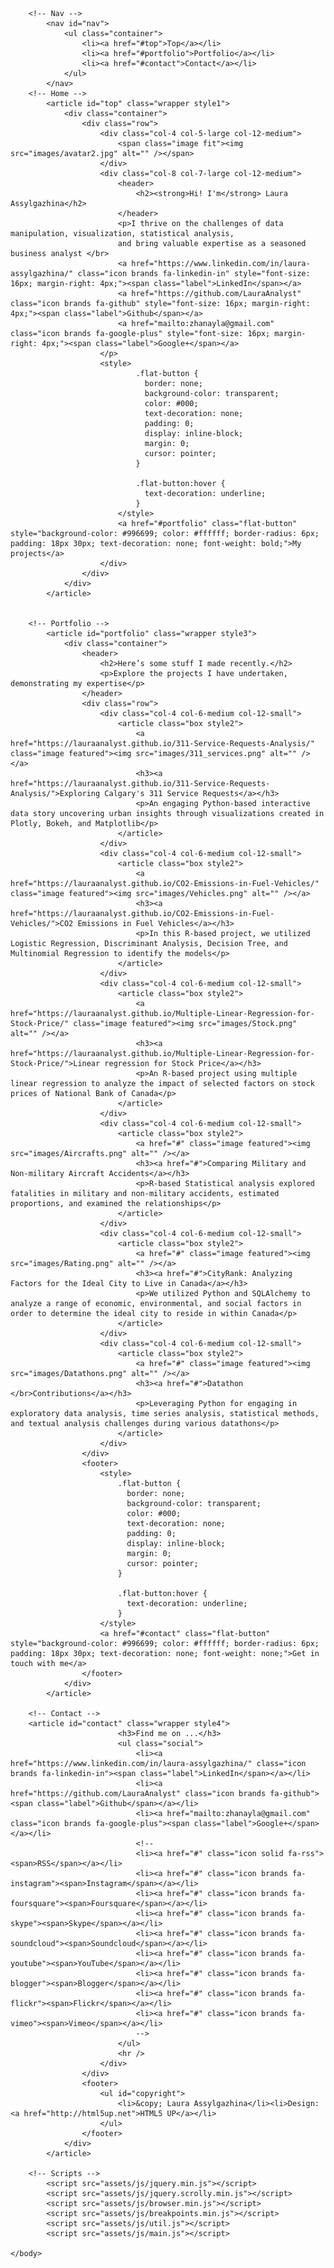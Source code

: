 <!DOCTYPE HTML>
<!--
	Miniport by HTML5 UP
	html5up.net | @ajlkn
	Free for personal and commercial use under the CCA 3.0 license (html5up.net/license)
-->
<html>
	<head>
		<title>Miniport by HTML5 UP</title>
		<meta charset="utf-8" />
		<meta name="viewport" content="width=device-width, initial-scale=1, user-scalable=no" />
		<link rel="stylesheet" href="assets/css/main.css" />
	</head>
	<body class="is-preload">

		<!-- Nav -->
			<nav id="nav">
				<ul class="container">
					<li><a href="#top">Top</a></li>
					<li><a href="#portfolio">Portfolio</a></li>
					<li><a href="#contact">Contact</a></li>
				</ul>
			</nav>
		<!-- Home -->
			<article id="top" class="wrapper style1">
				<div class="container">
					<div class="row">
						<div class="col-4 col-5-large col-12-medium">
							<span class="image fit"><img src="images/avatar2.jpg" alt="" /></span>
						</div>
						<div class="col-8 col-7-large col-12-medium">
							<header>
								<h2><strong>Hi! I'm</strong> Laura Assylgazhina</h2>
							</header>
							<p>I thrive on the challenges of data manipulation, visualization, statistical analysis,
							and bring valuable expertise as a seasoned business analyst </br>
							<a href="https://www.linkedin.com/in/laura-assylgazhina/" class="icon brands fa-linkedin-in" style="font-size: 16px; margin-right: 4px;"><span class="label">LinkedIn</span></a>
							<a href="https://github.com/LauraAnalyst" class="icon brands fa-github" style="font-size: 16px; margin-right: 4px;"><span class="label">Github</span></a>
							<a href="mailto:zhanayla@gmail.com" class="icon brands fa-google-plus" style="font-size: 16px; margin-right: 4px;"><span class="label">Google+</span></a>
						</p>
						<style>
								.flat-button {
								  border: none;
								  background-color: transparent;
								  color: #000;
								  text-decoration: none;
								  padding: 0;
								  display: inline-block;
								  margin: 0;
								  cursor: pointer;
								}
							  
								.flat-button:hover {
								  text-decoration: underline;
								}
							</style>
							<a href="#portfolio" class="flat-button" style="background-color: #996699; color: #ffffff; border-radius: 6px; padding: 18px 30px; text-decoration: none; font-weight: bold;">My projects</a>
						</div>
					</div>
				</div>
			</article>

		
		<!-- Portfolio -->
			<article id="portfolio" class="wrapper style3">
				<div class="container">
					<header>
						<h2>Here’s some stuff I made recently.</h2>
						<p>Explore the projects I have undertaken, demonstrating my expertise</p>
					</header>
					<div class="row">
						<div class="col-4 col-6-medium col-12-small">
							<article class="box style2">
								<a href="https://lauraanalyst.github.io/311-Service-Requests-Analysis/" class="image featured"><img src="images/311_services.png" alt="" /></a>
								<h3><a href="https://lauraanalyst.github.io/311-Service-Requests-Analysis/">Exploring Calgary's 311 Service Requests</a></h3>
								<p>An engaging Python-based interactive data story uncovering urban insights through visualizations created in Plotly, Bokeh, and Matplotlib</p>
							</article>
						</div>
						<div class="col-4 col-6-medium col-12-small">
							<article class="box style2">
								<a href="https://lauraanalyst.github.io/CO2-Emissions-in-Fuel-Vehicles/" class="image featured"><img src="images/Vehicles.png" alt="" /></a>
								<h3><a href="https://lauraanalyst.github.io/CO2-Emissions-in-Fuel-Vehicles/">CO2 Emissions in Fuel Vehicles</a></h3>
								<p>In this R-based project, we utilized Logistic Regression, Discriminant Analysis, Decision Tree, and Multinomial Regression to identify the models</p>
							</article>
						</div>
						<div class="col-4 col-6-medium col-12-small">
							<article class="box style2">
								<a href="https://lauraanalyst.github.io/Multiple-Linear-Regression-for-Stock-Price/" class="image featured"><img src="images/Stock.png" alt="" /></a>
								<h3><a href="https://lauraanalyst.github.io/Multiple-Linear-Regression-for-Stock-Price/">Linear regression for Stock Price</a></h3>
								<p>An R-based project using multiple linear regression to analyze the impact of selected factors on stock prices of National Bank of Canada</p>
							</article>
						</div>
						<div class="col-4 col-6-medium col-12-small">
							<article class="box style2">
								<a href="#" class="image featured"><img src="images/Aircrafts.png" alt="" /></a>
								<h3><a href="#">Comparing Military and Non-military Aircraft Accidents</a></h3>
								<p>R-based Statistical analysis explored fatalities in military and non-military accidents, estimated proportions, and examined the relationships</p>
							</article>
						</div>
						<div class="col-4 col-6-medium col-12-small">
							<article class="box style2">
								<a href="#" class="image featured"><img src="images/Rating.png" alt="" /></a>
								<h3><a href="#">CityRank: Analyzing Factors for the Ideal City to Live in Canada</a></h3>
								<p>We utilized Python and SQLAlchemy to analyze a range of economic, environmental, and social factors in order to determine the ideal city to reside in within Canada</p>
							</article>
						</div>
						<div class="col-4 col-6-medium col-12-small">
							<article class="box style2">
								<a href="#" class="image featured"><img src="images/Datathons.png" alt="" /></a>
								<h3><a href="#">Datathon </br>Contributions</a></h3>
								<p>Leveraging Python for engaging in exploratory data analysis, time series analysis, statistical methods, and textual analysis challenges during various datathons</p>
							</article>
						</div>
					</div>
					<footer>
						<style>
							.flat-button {
							  border: none;
							  background-color: transparent;
							  color: #000;
							  text-decoration: none;
							  padding: 0;
							  display: inline-block;
							  margin: 0;
							  cursor: pointer;
							}
						  
							.flat-button:hover {
							  text-decoration: underline;
							}
						</style>
						<a href="#contact" class="flat-button" style="background-color: #996699; color: #ffffff; border-radius: 6px; padding: 18px 30px; text-decoration: none; font-weight: none;">Get in touch with me</a>
					</footer>
				</div>
			</article>

		<!-- Contact -->
		<article id="contact" class="wrapper style4">
							<h3>Find me on ...</h3>
							<ul class="social">
								<li><a href="https://www.linkedin.com/in/laura-assylgazhina/" class="icon brands fa-linkedin-in"><span class="label">LinkedIn</span></a></li>
								<li><a href="https://github.com/LauraAnalyst" class="icon brands fa-github"><span class="label">Github</span></a></li>
								<li><a href="mailto:zhanayla@gmail.com" class="icon brands fa-google-plus"><span class="label">Google+</span></a></li>
								<!--
								<li><a href="#" class="icon solid fa-rss"><span>RSS</span></a></li>
								<li><a href="#" class="icon brands fa-instagram"><span>Instagram</span></a></li>
								<li><a href="#" class="icon brands fa-foursquare"><span>Foursquare</span></a></li>
								<li><a href="#" class="icon brands fa-skype"><span>Skype</span></a></li>
								<li><a href="#" class="icon brands fa-soundcloud"><span>Soundcloud</span></a></li>
								<li><a href="#" class="icon brands fa-youtube"><span>YouTube</span></a></li>
								<li><a href="#" class="icon brands fa-blogger"><span>Blogger</span></a></li>
								<li><a href="#" class="icon brands fa-flickr"><span>Flickr</span></a></li>
								<li><a href="#" class="icon brands fa-vimeo"><span>Vimeo</span></a></li>
								-->
							</ul>
							<hr />
						</div>
					</div>
					<footer>
						<ul id="copyright">
							<li>&copy; Laura Assylgazhina</li><li>Design: <a href="http://html5up.net">HTML5 UP</a></li>
						</ul>
					</footer>
				</div>
			</article>

		<!-- Scripts -->
			<script src="assets/js/jquery.min.js"></script>
			<script src="assets/js/jquery.scrolly.min.js"></script>
			<script src="assets/js/browser.min.js"></script>
			<script src="assets/js/breakpoints.min.js"></script>
			<script src="assets/js/util.js"></script>
			<script src="assets/js/main.js"></script>

	</body>
</html>
